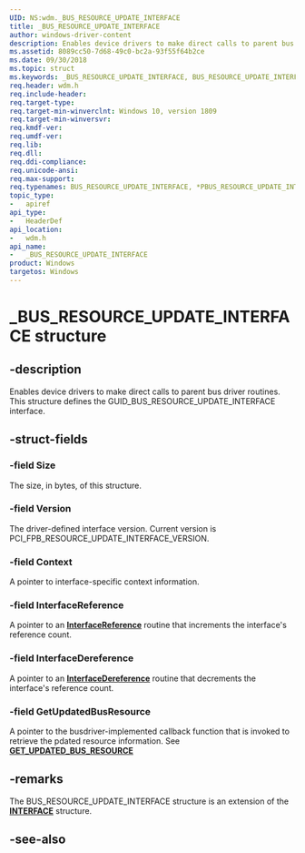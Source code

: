 ```yaml
---
UID: NS:wdm._BUS_RESOURCE_UPDATE_INTERFACE
title: _BUS_RESOURCE_UPDATE_INTERFACE
author: windows-driver-content
description: Enables device drivers to make direct calls to parent bus driver routines. This structure defines the GUID_BUS_RESOURCE_UPDATE_INTERFACE interface.
ms.assetid: 8089cc50-7d68-49c0-bc2a-93f55f64b2ce
ms.date: 09/30/2018
ms.topic: struct
ms.keywords: _BUS_RESOURCE_UPDATE_INTERFACE, BUS_RESOURCE_UPDATE_INTERFACE, *PBUS_RESOURCE_UPDATE_INTERFACE, 
req.header: wdm.h
req.include-header:
req.target-type:
req.target-min-winverclnt: Windows 10, version 1809
req.target-min-winversvr:
req.kmdf-ver:
req.umdf-ver:
req.lib:
req.dll:
req.ddi-compliance:
req.unicode-ansi:
req.max-support:
req.typenames: BUS_RESOURCE_UPDATE_INTERFACE, *PBUS_RESOURCE_UPDATE_INTERFACE
topic_type: 
-	apiref
api_type: 
-	HeaderDef
api_location: 
-	wdm.h
api_name: 
-	_BUS_RESOURCE_UPDATE_INTERFACE
product: Windows
targetos: Windows
---
```


# _BUS_RESOURCE_UPDATE_INTERFACE structure

## -description
Enables device drivers to make direct calls to parent bus driver routines. This structure defines the GUID_BUS_RESOURCE_UPDATE_INTERFACE interface.

## -struct-fields

### -field Size
The size, in bytes, of this structure.
 
### -field Version
The driver-defined interface version. Current version is PCI_FPB_RESOURCE_UPDATE_INTERFACE_VERSION.
 
### -field Context
A pointer to interface-specific context information.
 
### -field InterfaceReference
A pointer to an [**InterfaceReference**](nc-wdm-pinterface_reference.md) routine that increments the interface's reference count.

### -field InterfaceDereference
A pointer to an [**InterfaceDereference**](nc-wdm-pinterface_dereference.md) routine that decrements the interface's reference count.
 
### -field GetUpdatedBusResource
A pointer to the busdriver-implemented callback function that is invoked to retrieve the pdated resource information. See [**GET_UPDATED_BUS_RESOURCE**](nc-wdm-get_updated_bus_resource.md)

## -remarks
The BUS_RESOURCE_UPDATE_INTERFACE structure is an extension of the [**INTERFACE**](ns-wdm-_interface.md) structure.

## -see-also
